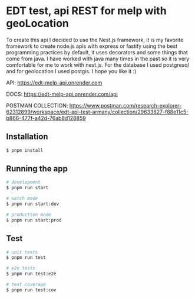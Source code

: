 # EDT test, api REST for melp with geoLocation

To create this api I decided to use the Nest.js framework, it is my favorite framework to create node.js apis with express or fastify using the best programming practices by default, it uses decorators and some things that come from java. I have worked with java many times in the past so it is very comfortable for me to work with nest.js.
For the database I used postgresql and for geolocation I used postgis. I hope you like it :)

API: https://edt-melp-api.onrender.com

DOCS: https://edt-melp-api.onrender.com/api

POSTMAN COLLECTION: https://www.postman.com/research-explorer-62312899/workspace/edt-api-test-armany/collection/29633827-f88e11c5-b866-477f-a42d-76ab8d128859

[circleci-image]: https://img.shields.io/circleci/build/github/nestjs/nest/master?token=abc123def456
[circleci-url]: https://circleci.com/gh/nestjs/nest

## Installation

```bash
$ pnpm install
```

## Running the app

```bash
# development
$ pnpm run start

# watch mode
$ pnpm run start:dev

# production mode
$ pnpm run start:prod
```

## Test

```bash
# unit tests
$ pnpm run test

# e2e tests
$ pnpm run test:e2e

# test coverage
$ pnpm run test:cov
```

